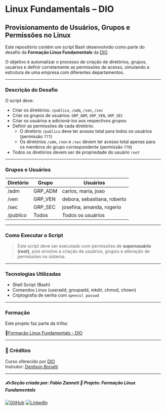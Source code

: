 # Linux Fundamentals – DIO

## Provisionamento de Usuários, Grupos e Permissões no Linux

Este repositório contém um script Bash desenvolvido como parte do desafio da **Formação Linux Fundamentals** da [DIO](https://www.dio.me/).

O objetivo é automatizar o processo de criação de diretórios, grupos, usuários e definir corretamente as permissões de acesso, simulando a estrutura de uma empresa com diferentes departamentos.

---

### Descrição do Desafio

O script deve:

- Criar os diretórios: `/publico`, `/adm`, `/ven`, `/sec`
- Criar os grupos de usuários: `GRP_ADM`, `GRP_VEN`, `GRP_SEC`
- Criar os usuários e adicioná-los aos respectivos grupos
- Definir as permissões de cada diretório:
  - O diretório `/publico` deve ter acesso total para todos os usuários (permissão `777`)
  - Os diretórios `/adm`, `/ven` e `/sec` devem ter acesso total apenas para os membros do grupo correspondente (permissão `770`)
- Todos os diretórios devem ser de propriedade do usuário `root`

---

### Grupos e Usuários

| Diretório | Grupo     | Usuários                      |
|----------|-----------|-------------------------------|
| /adm     | GRP_ADM   | carlos, maria, joao           |
| /ven     | GRP_VEN   | debora, sebastiana, roberto   |
| /sec     | GRP_SEC   | josefina, amanda, rogerio     |
| /publico | Todos     | Todos os usuários              |

---

### Como Executar o Script

> Este script deve ser executado com permissões de **superusuário (root)**, pois envolve a criação de usuários, grupos e alteração de permissões no sistema.

---

### Tecnologias Utilizadas

- Shell Script (Bash)
- Comandos Linux (useradd, groupadd, mkdir, chmod, chown)
- Criptografia de senha com `openssl passwd`

---

### Formação

Este projeto faz parte da trilha:

🔗[Formação Linux Fundamentals - DIO](https://web.dio.me/track/formacao-linux-fundamentals)

---

### 🤝 Créditos

Curso oferecido por [DIO](https://www.dio.me/)        
Instrutor: [Denilson Bonatti](https://github.com/denilsonbonatti)

---

##### ✍️ Seção criada por: Fabio Zanneti 🎯 Projeto: Formação Linux Fundamentals
[![GitHub](https://img.shields.io/badge/GitHub-fzanneti-181717?style=flat&logo=github)](https://github.com/fzanneti)
[![LinkedIn](https://img.shields.io/badge/LinkedIn-fzanneti-0A66C2?style=flat&logo=linkedin&logoColor=white)](https://linkedin.com/in/fzanneti)